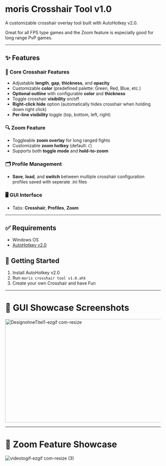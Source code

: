 # moris Crosshair Tool v1.0
A customizable crosshair overlay tool built with AutoHotkey v2.0. 

Great for all FPS type games and the Zoom feature is especially good for long range PvP games.

---

## ✨ Features

### 🔹 Core Crosshair Features
- Adjustable **length**, **gap**, **thickness**, and **opacity**
- Customizable **color** (predefined palette: Green, Red, Blue, etc.)
- **Optional outline** with configurable **color** and **thickness**
- Toggle crosshair **visibility** on/off
- **Right-click hide** option (automatically hides crosshair when holding down right click)
- **Per-line visibility** toggle (top, bottom, left, right)

### 🔍 Zoom Feature
- Toggleable **zoom overlay** for long ranged fights
- Customizable **zoom hotkey** (default: `C`)
- Supports both **toggle mode** and **hold-to-zoom**

### 🗂️ Profile Management
- **Save**, **load**, and **switch** between multiple crosshair configuration profiles saved with seperate .ini files

### 🖥️ GUI Interface
- Tabs: **Crosshair**, **Profiles**, **Zoom**

---

## ✅ Requirements
- Windows OS
- [AutoHotkey v2.0](https://www.autohotkey.com/download/)

## 🚀 Getting Started
1. Install AutoHotkey v2.0
2. Run `moris crosshair tool v1.0.ahk`
3. Create your own Crosshair and have Fun

---

# 📸 GUI Showcase Screenshots
<img width="953" height="334" alt="DesignohneTitel1-ezgif com-resize" src="https://github.com/user-attachments/assets/4353bc4d-1137-4206-9c92-30b079945425" />

---

# 🔎 Zoom Feature Showcase
![videotogif-ezgif com-resize (3)](https://github.com/user-attachments/assets/e64270a2-4f90-4a64-85ef-f42c93e255c9)
